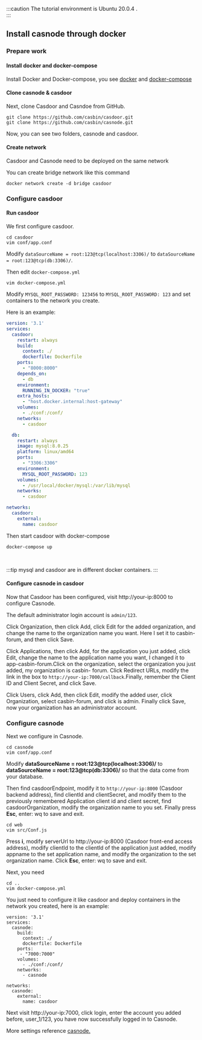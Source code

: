 :::caution
The tutorial environment is Ubuntu 20.0.4 .  
:::

## Install casnode through docker  
### Prepare work
#### Install docker and docker-compose
Install Docker and Docker-compose, you see [docker](https://docs.docker.com/get-docker/) and [docker-compose](https://docs.docker.com/compose/install/)
<br/>

#### Clone casnode & casdoor
Next, clone Casdoor and Casndoe from GitHub.    
```shell
git clone https://github.com/casbin/casdoor.git
git clone https://github.com/casbin/casnode.git
```
Now, you can see two folders, casnode and casdoor.
<br/>

#### Create network

Casdoor and Casnode need to be deployed on the same network

You can create bridge network like this command

```shell
docker network create -d bridge casdoor
```

### Configure casdoor

#### Run casdoor
We first configure casdoor.
```shell
cd casdoor
vim conf/app.conf
```
Modify `dataSourceName = root:123@tcp(localhost:3306)/` to `dataSourceName = root:123@tcp(db:3306)/`.

Then edit `docker-compose.yml`

```shell
vim docker-compose.yml
```

Modify `MYSQL_ROOT_PASSWORD: 123456` to `MYSQL_ROOT_PASSWORD: 123` and set containers to the network you create.

Here is an example:

```yaml
version: '3.1'
services:
  casdoor:
    restart: always
    build:
      context: ./
      dockerfile: Dockerfile
    ports:
      - "8000:8000"
    depends_on:
      - db
    environment:
      RUNNING_IN_DOCKER: "true"
    extra_hosts:
      - "host.docker.internal:host-gateway"
    volumes:
      - ./conf:/conf/
    networks:
      - casdoor

  db:
    restart: always
    image: mysql:8.0.25
    platform: linux/amd64
    ports:
      - "3306:3306"
    environment:
      MYSQL_ROOT_PASSWORD: 123
    volumes:
      - /usr/local/docker/mysql:/var/lib/mysql
    networks:
      - casdoor

networks:
  casdoor:
    external:
      name: casdoor
```

Then start casdoor with docker-compose

```shell
docker-compose up
```
<br/>

:::tip
mysql and casdoor are in different docker containers.
:::

#### Configure casnode in casdoor
Now that Casdoor has been configured, visit http://your-ip:8000 to configure Casnode.  

The default administrator login account is ```admin/123```.

Click Organization, then click Add, click Edit for the added organization, and change the name to the organization name you want. Here I set it to casbin-forum, and then click Save.

Click Applications, then click Add, for the application you just added, click Edit, change the name to the application name you want, I changed it to app-casbin-forum.Click on the organization, select the organization you just added, my organization  is casbin- forum. Click Redirect URLs, modify the link in the box to `http://your-ip:7000/callback`.Finally, remember the Client ID and Client Secret, and click Save. 

Click Users, click Add, then click Edit, modify the added user, click Organization, select casbin-forum, and click is admin. Finally click Save, now your organization has an administrator account.
<br/>

### Configure casnode
Next we configure in Casnode.
```shell
cd casnode
vim conf/app.conf
```
Modify **dataSourceName = root:123@tcp(localhost:3306)/** to **dataSourceName = root:123@tcp(db:3306)/** so that the data come from your database.

Then find casdoorEndpoint, modify it to `http://your-ip:8000` (Casdoor backend address), find clientId and clientSecret, and modify them to the previously remembered Application client id and client secret, find casdoorOrganization, modify the organization name to you set. Finally press **Esc**, enter: wq to save and exit.

```shell
cd web
vim src/Conf.js
```
Press **i**, modify serverUrl to http://your-ip:8000 (Casdoor front-end access address), modify clientId to the clientId of the application just added, modify appname to the set application name, and modify the organization to the set organization name. Click **Esc**, enter: wq to save and exit.

Next, you need

```shell
cd ..
vim docker-compose.yml
```

You just need to configure it like casdoor and deploy containers in the network you created, here is an example:

```
version: '3.1'
services:
  casnode:
    build:
      context: ./
      dockerfile: Dockerfile
    ports:
     - "7000:7000"
    volumes:
      - ./conf:/conf/
    networks:
      - casnode

networks:
  casnode:
    external: 
      name: casdoor
```

Next visit http://your-ip:7000, click login, enter the account you added before, user_1/123, you have now successfully logged in to Casnode.  

More settings reference [casnode.](https://casnode.org/docs)


